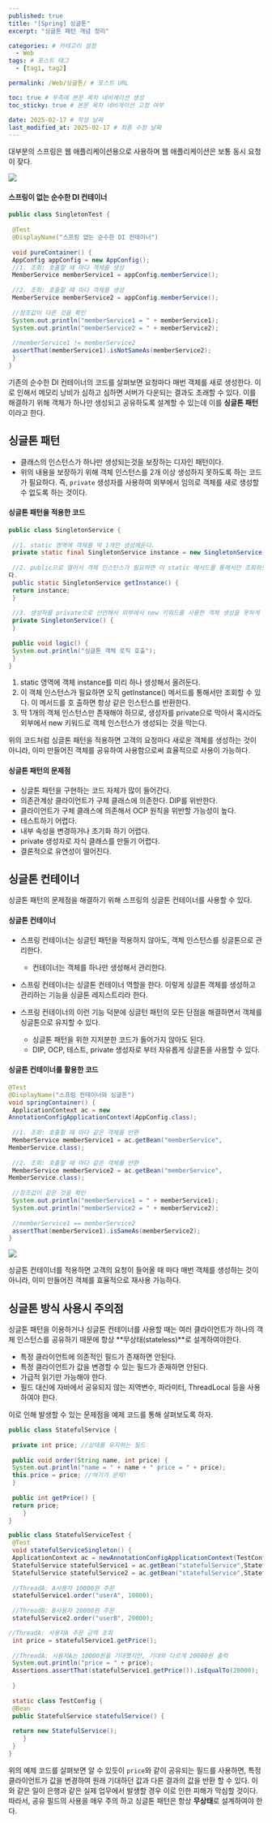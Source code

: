 ```yaml
---
published: true
title: "[Spring] 싱글톤"
excerpt: "싱글톤 패턴 개념 정리"

categories: # 카테고리 설정
  - Web
tags: # 포스트 태그
  - [tag1, tag2]

permalink: /Web/싱글톤/ # 포스트 URL

toc: true # 우측에 본문 목차 네비게이션 생성
toc_sticky: true # 본문 목차 네비게이션 고정 여부

date: 2025-02-17 # 작성 날짜
last_modified_at: 2025-02-17 # 최종 수정 날짜
---
```


대부분의 스프링은 웹 애플리케이션용으로 사용하며 웹 애플리케이션은 보통 동시 요청이 잦다.

![](https://velog.velcdn.com/images/gwoprk/post/149c4171-3441-4312-b45b-732cd3614def/image.png)

#### 스프링이 없는 순수한 DI 컨테이너
```java
public class SingletonTest {
 
 @Test
 @DisplayName("스프링 없는 순수한 DI 컨테이너")
 
 void pureContainer() {
 AppConfig appConfig = new AppConfig();
 //1. 조회: 호출할 때 마다 객체를 생성
 MemberService memberService1 = appConfig.memberService();
 
 //2. 조회: 호출할 때 마다 객체를 생성
 MemberService memberService2 = appConfig.memberService();
 
 //참조값이 다른 것을 확인
 System.out.println("memberService1 = " + memberService1);
 System.out.println("memberService2 = " + memberService2);
 
 //memberService1 != memberService2
 assertThat(memberService1).isNotSameAs(memberService2);
 }
}
```
기존의 순수한 DI 컨테이너의 코드를 살펴보면 요청마다 매번 객체를 새로 생성한다. 이로 인해서 메모리 낭비가 심하고 심하면 서버가 다운되는 결과도 초래할 수 있다. 이를 해결하기 위해 객체가 하나만 생성되고 공유하도록 설계할 수 있는데 이를 **싱글톤 패턴**이라고 한다.

## 싱글톤 패턴
- 클래스의 인스턴스가 하나만 생성되는것을 보장하는 디자인 패턴이다.
- 위의 내용을 보장하기 위해 객체 인스턴스를 2개 이상 생성하지 못하도록 하는 코드가 필요하다. 즉, `private` 생성자를 사용하여 외부에서 임의로 객체를 새로 생성할 수 없도록 하는 것이다.

#### 싱글톤 패턴을 적용한 코드
```java
public class SingletonService {
 
 //1. static 영역에 객체를 딱 1개만 생성해둔다.
 private static final SingletonService instance = new SingletonService();
 
 //2. public으로 열어서 객체 인스턴스가 필요하면 이 static 메서드를 통해서만 조회하도록 허용한
다.
 public static SingletonService getInstance() {
 return instance;
 }
 
 //3. 생성자를 private으로 선언해서 외부에서 new 키워드를 사용한 객체 생성을 못하게 막는다.
 private SingletonService() {
 }
 
 public void logic() {
 System.out.println("싱글톤 객체 로직 호출");
 }
}
```
1. static 영역에 객체 instance를 미리 하나 생성해서 올려둔다.
2. 이 객체 인스턴스가 필요하면 오직 getInstance() 메서드를 통해서만 조회할 수 있다. 이 메서드를 호
출하면 항상 같은 인스턴스를 반환한다.
3. 딱 1개의 객체 인스턴스만 존재해야 하므로, 생성자를 private으로 막아서 혹시라도 외부에서 new 키워드로 객체 인스턴스가 생성되는 것을 막는다.

위의 코드처럼 싱글톤 패턴을 적용하면 고객의 요청마다 새로운 객체를 생성하는 것이 아니라, 이미 만들어진 객체를 공유하여 사용함으로써 효율적으로 사용이 가능하다.

#### 싱글톤 패턴의 문제점
- 싱글톤 패턴을 구현하는 코드 자체가 많이 들어간다.
- 의존관계상 클라이언트가 구체 클래스에 의존한다. DIP를 위반한다.
- 클라이언트가 구체 클래스에 의존해서 OCP 원칙을 위반할 가능성이 높다.
- 테스트하기 어렵다.
- 내부 속성을 변경하거나 초기화 하기 어렵다.
- private 생성자로 자식 클래스를 만들기 어렵다.
- 결론적으로 유연성이 떨어진다.

## 싱글톤 컨테이너
싱글톤 패턴의 문제점을 해결하기 위해 스프링의 싱글톤 컨테이너를 사용할 수 있다.

#### 싱글톤 컨테이너
- 스프링 컨테이너는 싱글턴 패턴을 적용하지 않아도, 객체 인스턴스를 싱글톤으로 관리한다.
	
    - 컨테이너는 객체를 하나만 생성해서 관리한다.
- 스프링 컨테이너는 싱글톤 컨테이너 역할을 한다. 이렇게 싱글톤 객체를 생성하고 관리하는 기능을 싱글톤 레지스트리라 한다.
- 스프링 컨테이너의 이런 기능 덕분에 싱글턴 패턴의 모든 단점을 해결하면서 객체를 싱글톤으로 유지할 수 있다.
	
    - 싱글톤 패턴을 위한 지저분한 코드가 들어가지 않아도 된다.
    - DIP, OCP, 테스트, private 생성자로 부터 자유롭게 싱글톤을 사용할 수 있다.
 
#### 싱글톤 컨테이너를 활용한 코드
```java
@Test
@DisplayName("스프링 컨테이너와 싱글톤")
void springContainer() {
 ApplicationContext ac = new
AnnotationConfigApplicationContext(AppConfig.class);
 
 //1. 조회: 호출할 때 마다 같은 객체를 반환
 MemberService memberService1 = ac.getBean("memberService",
MemberService.class);
 
 //2. 조회: 호출할 때 마다 같은 객체를 반환
 MemberService memberService2 = ac.getBean("memberService",
MemberService.class);
 
 //참조값이 같은 것을 확인
 System.out.println("memberService1 = " + memberService1);
 System.out.println("memberService2 = " + memberService2);
 
 //memberService1 == memberService2
 assertThat(memberService1).isSameAs(memberService2);
}
```

![](https://velog.velcdn.com/images/gwoprk/post/d34d15fd-8ef5-44a3-9397-114755df21d4/image.png)

싱글톤 컨테이너를 적용하면 고객의 요청이 들어올 때 마다 매번 객체를 생성하는 것이 아니라, 이미 만들어진 객체를 효율적으로 재사용 가능하다.

## 싱글톤 방식 사용시 주의점
싱글톤 패턴을 이용하거나 싱글톤 컨테이너를 사용할 때는 여러 클라이언트가 하나의 객체 인스턴스를 공유하기 때문에 항상 **무상태(stateless)**로 설계하여야한다.
- 특정 클라이언트에 의존적인 필드가 존재하면 안된다.
- 특정 클라이언트가 값을 변경할 수 있는 필드가 존재하면 안된다.
- 가급적 읽기만 가능해야 한다.
- 필드 대신에 자바에서 공유되지 않는 지역변수, 파라미터, ThreadLocal 등을 사용하여야 한다.

이로 인해 발생할 수 있는 문제점을 예제 코드를 통해 살펴보도록 하자.

```java
public class StatefulService {
 
 private int price; //상태를 유지하는 필드
 
 public void order(String name, int price) {
 System.out.println("name = " + name + " price = " + price);
 this.price = price; //여기가 문제!
 }
 
 public int getPrice() {
 return price;
 	}
}
```

```java
public class StatefulServiceTest {
 @Test
 void statefulServiceSingleton() {
 ApplicationContext ac = newAnnotationConfigApplicationContext(TestConfig.class);
 StatefulService statefulService1 = ac.getBean("statefulService",StatefulService.class);
 StatefulService statefulService2 = ac.getBean("statefulService",StatefulService.class);
 
 //ThreadA: A사용자 10000원 주문
 statefulService1.order("userA", 10000);
 
 //ThreadB: B사용자 20000원 주문
 statefulService2.order("userB", 20000);

//ThreadA: 사용자A 주문 금액 조회
 int price = statefulService1.getPrice();
 
 //ThreadA: 사용자A는 10000원을 기대했지만, 기대와 다르게 20000원 출력
 System.out.println("price = " + price);
 Assertions.assertThat(statefulService1.getPrice()).isEqualTo(20000);
 
 }
 
 static class TestConfig {
 @Bean
 public StatefulService statefulService() {
 
 return new StatefulService();
 	}
 }
}
```
위의 예제 코드를 살펴보면 알 수 있듯이 `price`와 같이 공유되는 필드를 사용하면, 특정 클라이언트가 값을 변경하여 원래 기대하던 값과 다른 결과의 값을 반환 할 수 있다. 이와 같은 일이 은행과 같은 실제 업무에서 발생할 경우 이로 인한 피해가 막심할 것이다. 따라서, 공유 필드의 사용을 매우 주의 하고 싱글톤 패턴은 항상 **무상태**로 설계하여야 한다.